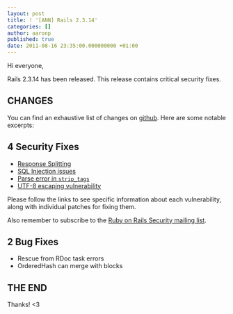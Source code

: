 ```yaml
---
layout: post
title: ! '[ANN] Rails 2.3.14'
categories: []
author: aaronp
published: true
date: 2011-08-16 23:35:00.000000000 +01:00
---
```

Hi everyone,

Rails 2.3.14 has been released.  This release contains critical security fixes.

## CHANGES 

You can find an exhaustive list of changes on [github](https://github.com/rails/rails/compare/v2.3.12...v2.3.14).  Here are some notable excerpts: 

## 4 Security Fixes

  * [Response Splitting](http://groups.google.com/group/rubyonrails-security/browse_thread/thread/6ffc93bde0298768)
  * [SQL Injection issues](http://groups.google.com/group/rubyonrails-security/browse_thread/thread/6a1e473744bc389b)
  * [Parse error in `strip_tags`](http://groups.google.com/group/rubyonrails-security/browse_thread/thread/2b9130749b74ea12)
  * [UTF-8 escaping vulnerability](http://groups.google.com/group/rubyonrails-security/browse_thread/thread/56bffb5923ab1195)

Please follow the links to see specific information about each vulnerability, along with individual patches for fixing them.

Also remember to subscribe to the [Ruby on Rails Security mailing list](http://groups.google.com/group/rubyonrails-security).

## 2 Bug Fixes

  * Rescue from RDoc task errors
  * OrderedHash can merge with blocks

## THE END 

Thanks! <3 
